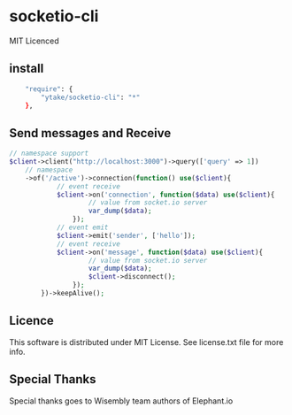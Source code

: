 # socketio-cli
MIT Licenced

## install
```bash
    "require": {
        "ytake/socketio-cli": "*"
    },
```

## Send messages and Receive
```php
// namespace support
$client->client("http://localhost:3000")->query(['query' => 1])
    // namespace
    ->of('/active')->connection(function() use($client){
            // event receive
            $client->on('connection', function($data) use($client){
                    // value from socket.io server
                    var_dump($data);
                });
            // event emit
            $client->emit('sender', ['hello']);
            // event receive
            $client->on('message', function($data) use($client){
                    // value from socket.io server
                    var_dump($data);
                    $client->disconnect();
                });
        })->keepAlive();

```

##  Licence

This software is distributed under MIT License. See license.txt file for more info.

## Special Thanks

Special thanks goes to Wisembly team authors of Elephant.io
